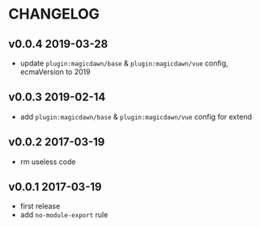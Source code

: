 # CHANGELOG

## v0.0.4 2019-03-28

- update `plugin:magicdawn/base` & `plugin:magicdawn/vue` config, ecmaVersion to 2019

## v0.0.3 2019-02-14

- add `plugin:magicdawn/base` & `plugin:magicdawn/vue` config for extend

## v0.0.2 2017-03-19

- rm useless code

## v0.0.1 2017-03-19

- first release
- add `no-module-export` rule
